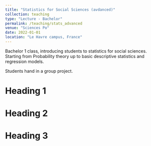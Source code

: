 ```yaml
---
title: "Statistics for Social Sciences (avdanced)"
collection: teaching
type: "Lecture - Bachelor"
permalink: /teaching/stats_advanced
venue: "Sciences Po"
date: 2022-01-01
location: "Le Havre campus, France"
---
```


Bachelor 1  class, introducing students to statistics for social sciences. Starting from Probability theory up to basic descriptive statistics and regression models. 

Students hand in a group project. 

Heading 1
======

Heading 2
======

Heading 3
======
